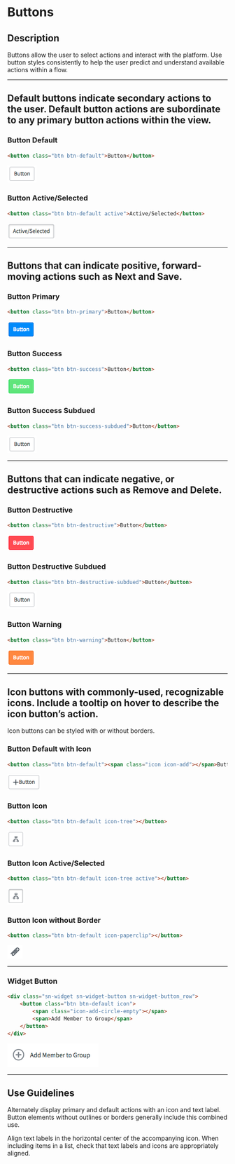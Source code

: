 # Buttons

## Description

Buttons allow the user to select actions and interact with the platform. Use button styles consistently to help the user predict and understand available actions within a flow.

---

## Default buttons indicate secondary actions to the user. Default button actions are subordinate to any primary button actions within the view.

### Button Default
```HTML
<button class="btn btn-default">Button</button>
```
![alt text](../images/btn-default.png "Button Default")
### Button Active/Selected
```HTML
<button class="btn btn-default active">Active/Selected</button>
```
![alt text](../images/btn-active.png "Button Active")

---
## Buttons that can indicate positive, forward-moving actions such as Next and Save.
### Button Primary
```HTML
<button class="btn btn-primary">Button</button>
```
![alt text](../images/btn-primary.png "Button Primary")
### Button Success
```HTML
<button class="btn btn-success">Button</button>
```
![alt text](../images/btn-success.png "Button Success")
### Button Success Subdued
```HTML
<button class="btn btn-success-subdued">Button</button>
```
![alt text](../images/btn-success-subdued.png "Button Success Subdued")

---
## Buttons that can indicate negative, or destructive actions such as Remove and Delete.
### Button Destructive
```HTML
<button class="btn btn-destructive">Button</button>
```
![alt text](../images/btn-destructive.png "Button Destructive")
### Button Destructive Subdued
```HTML
<button class="btn btn-destructive-subdued">Button</button>
```
![alt text](../images/btn-destructive-subdued.png "Button Destructive Subdued")
### Button Warning
```HTML
<button class="btn btn-warning">Button</button>
```
![alt text](../images/btn-warning.png "Button Warning")

---
## Icon buttons with commonly-used, recognizable icons. Include a tooltip on hover to describe the icon button’s action.

Icon buttons can be styled with or without borders.
### Button Default with Icon
```HTML
<button class="btn btn-default"><span class="icon icon-add"></span>Button</button>
```
![alt text](../images/btn-default-icon.png "Button Default with Icon")
### Button Icon
```HTML
<button class="btn btn-default icon-tree"></button>
```
![alt text](../images/btn-icon.png "Button Icon")
### Button Icon Active/Selected
```HTML
<button class="btn btn-default icon-tree active"></button>
```
![alt text](../images/btn-icon-active.png "Button Icon Active")
### Button Icon without Border
```HTML
<button class="btn btn-default icon-paperclip"></button>
```
![alt text](../images/btn-icon-noborder.png "Button Icon without Border")

---
### Widget Button
```HTML
<div class="sn-widget sn-widget-button sn-widget-button_row">
	<button class="btn btn-default icon">
		<span class="icon-add-circle-empty"></span>
		<span>Add Member to Group</span>
	</button>
</div>
```
![alt text](../images/btn-widget.png "Button Widget")

---
## Use Guidelines

Alternately display primary and default actions with an icon and text label. Button elements without outlines or borders generally include this combined use.

Align text labels in the horizontal center of the accompanying icon. When including items in a list, check that text labels and icons are appropriately aligned.

